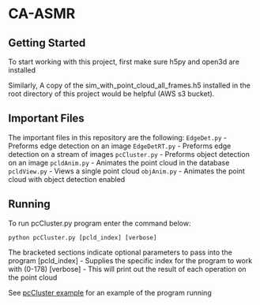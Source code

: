 # CA-ASMR

## Getting Started
To start working with this project, first make sure h5py and open3d are installed

Similarly, A copy of the sim_with_point_cloud_all_frames.h5 installed in the root directory of this project would be helpful (AWS s3 bucket).

## Important Files
The important files in this repository are the following:
  `EdgeDet.py` - Preforms edge detection on an image
  `EdgeDetRT.py` - Preforms edge detection on a stream of images
  `pcCluster.py` - Preforms object detection on an image
  `pcldAnim.py` - Animates the point cloud in the database
  `pcldView.py` - Views a single point cloud
  `objAnim.py` - Animates the point cloud with object detection enabled


## Running
To run pcCluster.py program enter the command below:
```
python pcCluster.py [pcld_index] [verbose]
```
The bracketed sections indicate optional parameters to pass into the program 
  [pcld_index] - Supplies the specific index for the program to work with (0-178)
  [verbose] - This will print out the result of each operation on the point cloud

See [pcCluster example](https://github.com/jwright303/CA-ASMR/blob/main/OBJREAD.md) for an example of the program running

